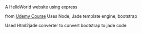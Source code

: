 A HelloWorld website using express

from [Udemy Course](https://www.udemy.com/course/learn-nodejs-by-building-10-projects/)
Uses Node, Jade template engine, bootstrap


Used Html2jade converter to convert bootstrap to jade code